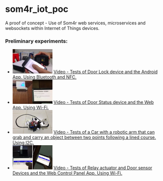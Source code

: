 # som4r_iot_poc

A proof of concept - Use of Som4r web services, microservices and websockets within Internet of Things devices.

### Preliminary experiments:

 * <img src="https://github.com/som4r/som4r_iot_poc/blob/master/dev_lock_v1.png" width="128"> [Video - Tests of Door Lock device and the Android App. Using Bluetooth and NFC.](https://youtu.be/0F-G--c5A_c)
 * <img src="https://github.com/som4r/som4r_iot_poc/blob/master/dev_door_v1.png" width="128"> [Video - Tests of Door Status device and the Web App. Using Wi-Fi.](https://youtu.be/JMceOPaLL4w)
 * <img src="https://github.com/som4r/som4r_iot_poc/blob/master/dev_car_arm_v1.png" width="128"> [Video - Tests of a Car with a robotic arm that can grab and carry an object between two points following a lined course. Using I2C.](https://youtu.be/Ir9XpCjgkgM)
 * <img src="https://github.com/som4r/som4r_iot_poc/blob/master/dev_relay_door_v2.png" width="128"> [Video - Tests of Relay actuator and Door sensor Devices and the Web Control Panel App. Using Wi-Fi.](https://youtu.be/XwcIHWtZT8Q) 
